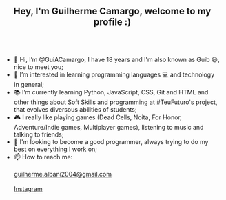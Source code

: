 <h2 align="center"> Hey, I'm Guilherme Camargo, welcome to my profile :) </h2>

<br><br>

- 👋 Hi, I’m @GuiACamargo, I have 18 years and I'm also known as Guib 😃, nice to meet you;
- 👀 I’m interested in learning programming languages 💻 and technology in general;
- 📚 I’m currently learning Python, JavaScript, CSS, Git and HTML and other things about Soft Skills and programming at #TeuFuturo's project, that evolves diversous abilities of students;
- 🎮 I really like playing games (Dead Cells, Noita, For Honor, Adventure/Indie games, Multiplayer games), listening to music and talking to friends;
- 🎯 I'm looking to become a good programmer, always trying to do my best on everything I work on;
- 📫 How to reach me:
<br><br>
guilherme.albani2004@gmail.com
<br><br>
<a href="https://www.instagram.com/guilherme.albani/">Instagram</a>
